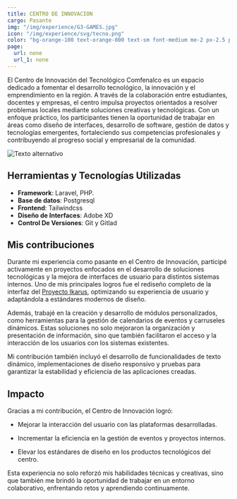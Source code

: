 ```yaml
---
title: CENTRO DE INNOVACION
cargo: Pasante
img: "/img/experience/G3-GAMES.jpg"
icon: "/img/experience/svg/tecno.png"
color: "bg-orange-100 text-orange-800 text-sm font-medium me-2 px-2.5 py-0.5 rounded dark:bg-orange-900 dark:text-orange-300"
page:
  url: none
  url_1: none
---
```



El Centro de Innovación del Tecnológico Comfenalco es un espacio dedicado a fomentar el desarrollo tecnológico, la innovación y el emprendimiento en la región. A través de la colaboración entre estudiantes, docentes y empresas, el centro impulsa proyectos orientados a resolver problemas locales mediante soluciones creativas y tecnológicas. Con un enfoque práctico, los participantes tienen la oportunidad de trabajar en áreas como diseño de interfaces, desarrollo de software, gestión de datos y tecnologías emergentes, fortaleciendo sus competencias profesionales y contribuyendo al progreso social y empresarial de la comunidad.

![Texto alternativo](/img/experience/PlazaInnova.png)

## Herramientas y Tecnologías Utilizadas

- **Framework**: Laravel, PHP.
- **Base de datos**: Postgresql
- **Frontend**: Tailwindcss
- **Diseño de Interfaces**: Adobe XD
- **Control De Versiones**: Git y Gitlad

## Mis contribuciones

Durante mi experiencia como pasante en el Centro de Innovación, participé activamente en proyectos enfocados en el desarrollo de soluciones tecnológicas y la mejora de interfaces de usuario para distintos sistemas internos. Uno de mis principales logros fue el rediseño completo de la interfaz del  [Proyecto Ikarus](/sections/proyectos?page=1), optimizando su experiencia de usuario y adaptándola a estándares modernos de diseño.

Además, trabajé en la creación y desarrollo de módulos personalizados, como herramientas para la gestión de calendarios de eventos y carruseles dinámicos. Estas soluciones no solo mejoraron la organización y presentación de información, sino que también facilitaron el acceso y la interacción de los usuarios con los sistemas existentes.

Mi contribución también incluyó el desarrollo de funcionalidades de texto dinámico, implementaciones de diseño responsivo y pruebas para garantizar la estabilidad y eficiencia de las aplicaciones creadas.

## Impacto

Gracias a mi contribución, el Centro de Innovación logró:

- Mejorar la interacción del usuario con las plataformas desarrolladas.

- Incrementar la eficiencia en la gestión de eventos y proyectos internos.

- Elevar los estándares de diseño en los productos tecnológicos del centro.

Esta experiencia no solo reforzó mis habilidades técnicas y creativas, sino que también me brindó la oportunidad de trabajar en un entorno colaborativo, enfrentando retos y aprendiendo continuamente.